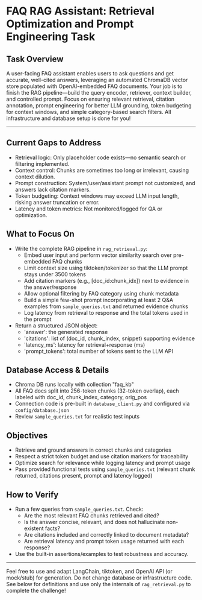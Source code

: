 # FAQ RAG Assistant: Retrieval Optimization and Prompt Engineering Task

## Task Overview
A user-facing FAQ assistant enables users to ask questions and get accurate, well-cited answers, leveraging an automated ChromaDB vector store populated with OpenAI-embedded FAQ documents. Your job is to finish the RAG pipeline—build the query encoder, retriever, context builder, and controlled prompt. Focus on ensuring relevant retrieval, citation annotation, prompt engineering for better LLM grounding, token budgeting for context windows, and simple category-based search filters. All infrastructure and database setup is done for you!

---

## Current Gaps to Address
- Retrieval logic: Only placeholder code exists—no semantic search or filtering implemented.
- Context control: Chunks are sometimes too long or irrelevant, causing context dilution.
- Prompt construction: System/user/assistant prompt not customized, and answers lack citation markers.
- Token budgeting: Context windows may exceed LLM input length, risking answer truncation or error.
- Latency and token metrics: Not monitored/logged for QA or optimization.

## What to Focus On
- Write the complete RAG pipeline in `rag_retrieval.py`:
  - Embed user input and perform vector similarity search over pre-embedded FAQ chunks
  - Limit context size using tiktoken/tokenizer so that the LLM prompt stays under 3500 tokens
  - Add citation markers (e.g., [doc_id:chunk_idx]) next to evidence in the answer/response
  - Allow optional filtering by FAQ category using chunk metadata
  - Build a simple few-shot prompt incorporating at least 2 Q&A examples from `sample_queries.txt` and returned evidence chunks
  - Log latency from retrieval to response and the total tokens used in the prompt
- Return a structured JSON object:
  - 'answer': the generated response
  - 'citations': list of (doc_id, chunk_index, snippet) supporting evidence
  - 'latency_ms': latency for retrieval+response (ms)
  - 'prompt_tokens': total number of tokens sent to the LLM API

## Database Access & Details
- Chroma DB runs locally with collection "faq_kb"
- All FAQ docs split into 256-token chunks (32-token overlap), each labeled with doc_id, chunk_index, category, orig_pos
- Connection code is pre-built in `database_client.py` and configured via `config/database.json`
- Review `sample_queries.txt` for realistic test inputs

## Objectives
- Retrieve and ground answers in correct chunks and categories
- Respect a strict token budget and use citation markers for traceability
- Optimize search for relevance while logging latency and prompt usage
- Pass provided functional tests using `sample_queries.txt` (relevant chunk returned, citations present, prompt and latency logged)

## How to Verify
- Run a few queries from `sample_queries.txt`. Check:
  - Are the most relevant FAQ chunks retrieved and cited?
  - Is the answer concise, relevant, and does not hallucinate non-existent facts?
  - Are citations included and correctly linked to document metadata?
  - Are retrieval latency and prompt token usage returned with each response?
- Use the built-in assertions/examples to test robustness and accuracy.

---

Feel free to use and adapt LangChain, tiktoken, and OpenAI API (or mock/stub) for generation. Do not change database or infrastructure code. See below for definitions and use only the internals of `rag_retrieval.py` to complete the challenge!